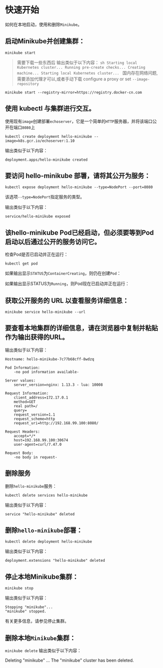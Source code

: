 # 快速开始

如何在本地启动，使用和删除`Minikube`。

## 启动Minikube并创建集群：

`minikube start`

> 需要下载一些东西后
输出类似于以下内容：
    ```sh
    Starting local Kubernetes cluster...
    Running pre-create checks...
    Creating machine...
    Starting local Kubernetes cluster...
    ```
> 国内存在网络问题,需要添加代理才可以,或者手动下载
> configure a proxy or set `--image-repository`

`minikube start --registry-mirror=https://registry.docker-cn.com`

## 使用 kubectl 与集群进行交互。

使用现有`image`创建部署`echoserver`，它是一个简单的`HTTP`服务器，并将该端口公开在端口`8080`上

`kubectl create deployment hello-minikube --image=k8s.gcr.io/echoserver:1.10`

输出类似于以下内容：

`deployment.apps/hello-minikube created`

## 要访问 hello-minikube 部署，请将其公开为服务：

`kubectl expose deployment hello-minikube --type=NodePort --port=8080`

该选项`--type=NodePort`指定服务的类型。

输出类似于以下内容：

`service/hello-minikube exposed`

## 该hello-minikube Pod已经启动，但必须要等到Pod启动以后通过公开的服务访问它。

检查Pod是否已启动并正在运行：

`kubectl get pod`

如果输出显示`STATUS`为`ContainerCreating`，则仍在创建`Pod`：

如果输出显示STATUS为`Running`，则Pod现在已启动并正在运行：

## 获取公开服务的 URL 以查看服务详细信息：

`minikube service hello-minikube --url`

## 要查看本地集群的详细信息，请在浏览器中复制并粘贴作为输出获得的URL。

输出类似于以下内容：

```
Hostname: hello-minikube-7c77b68cff-8wdzq

Pod Information:
    -no pod information available-

Server values:
    server_version=nginx: 1.13.3 - lua: 10008

Request Information:
    client_address=172.17.0.1
    method=GET
    real path=/
    query=
    request_version=1.1
    request_scheme=http
    request_uri=http://192.168.99.100:8080/

Request Headers:
    accept=*/*
    host=192.168.99.100:30674
    user-agent=curl/7.47.0

Request Body:
    -no body in request-
```

## 删除服务

删除`hello-minikube`服务：

`kubectl delete services hello-minikube`

输出类似于以下内容：

`service "hello-minikube" deleted`

## 删除`hello-minikube`部署：

`kubectl delete deployment hello-minikube`

输出类似于以下内容：

`deployment.extensions "hello-minikube" deleted`

## 停止本地Minikube集群：

`minikube stop`

输出类似于以下内容：

```
Stopping "minikube"...
"minikube" stopped.
```
有关更多信息，请参见停止集群。

## 删除本地`Minikube`集群：

`minikube delete`
输出类似于以下内容：

Deleting "minikube" ...
The "minikube" cluster has been deleted.
